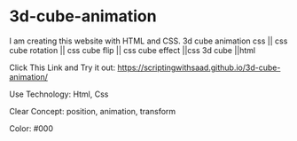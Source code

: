 # 3d-cube-animation
I am creating this website with HTML and CSS. 3d cube animation css || css cube rotation || css cube flip || css cube effect ||css 3d cube ||html


Click This Link and Try it out: https://scriptingwithsaad.github.io/3d-cube-animation/

Use Technology: 
Html, Css

Clear Concept: 
position, animation, transform

Color: 
#000
